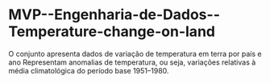 # MVP--Engenharia-de-Dados--Temperature-change-on-land
O conjunto apresenta dados de variação de temperatura em terra por país e ano  Representam anomalias de temperatura, ou seja, variações relativas à média climatológica do período base 1951–1980.
